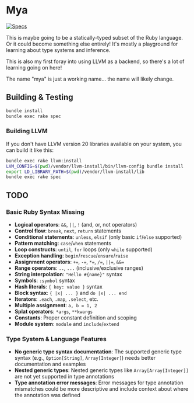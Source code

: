 # Mya

[![Specs](https://github.com/seven1m/mya/actions/workflows/specs.yml/badge.svg)](https://github.com/seven1m/mya/actions/workflows/specs.yml)

This is maybe going to be a statically-typed subset of the Ruby language. Or it could become something else entirely! It's mostly a playground for learning about type systems and inference.

This is also my first foray into using LLVM as a backend, so there's a lot of learning going on here!

The name "mya" is just a working name... the name will likely change.

## Building & Testing

```sh
bundle install
bundle exec rake spec
```

### Building LLVM

If you don't have LLVM version 20 libraries available on your system, you can build it like this:

```sh
bundle exec rake llvm:install
LVM_CONFIG=$(pwd)/vendor/llvm-install/bin/llvm-config bundle install
export LD_LIBRARY_PATH=$(pwd)/vendor/llvm-install/lib
bundle exec rake spec
```


## TODO

### Basic Ruby Syntax Missing
- **Logical operators**: `&&`, `||`, `!` (and, or, not operators)
- **Control flow**: `break`, `next`, `return` statements
- **Conditional statements**: `unless`, `elsif` (only basic `if`/`else` supported)
- **Pattern matching**: `case`/`when` statements
- **Loop constructs**: `until`, `for` loops (only `while` supported)
- **Exception handling**: `begin`/`rescue`/`ensure`/`raise`
- **Assignment operators**: `+=`, `-=`, `*=`, `/=`, `||=`, `&&=`
- **Range operators**: `..`, `...` (inclusive/exclusive ranges)
- **String interpolation**: `"Hello #{name}"` syntax
- **Symbols**: `:symbol` syntax
- **Hash literals**: `{ key: value }` syntax
- **Block syntax**: `{ |x| ... }` and `do |x| ... end`
- **Iterators**: `.each`, `.map`, `.select`, etc.
- **Multiple assignment**: `a, b = 1, 2`
- **Splat operators**: `*args`, `**kwargs`
- **Constants**: Proper constant definition and scoping
- **Module system**: `module` and `include`/`extend`

### Type System & Language Features
- **No generic type syntax documentation**: The supported generic type syntax (e.g., `Option[String]`, `Array[Integer]`) needs better documentation and examples
- **Nested generic types**: Nested generic types like `Array[Array[Integer]]` are not yet supported in type annotations
- **Type annotation error messages**: Error messages for type annotation mismatches could be more descriptive and include context about where the annotation was defined
